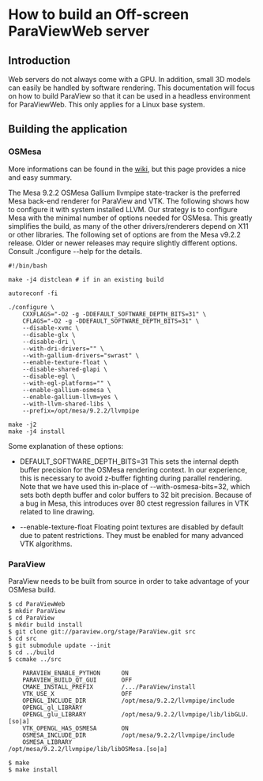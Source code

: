 # How to build an Off-screen ParaViewWeb server

## Introduction

Web servers do not always come with a GPU. In addition, small 3D models can easily be handled by software rendering.
This documentation will focus on how to build ParaView so that it can be used in a headless environment for ParaViewWeb. This only applies for a Linux base system.

## Building the application

### OSMesa

More informations can be found in the [wiki](http://paraview.org/Wiki/ParaView/ParaView_And_Mesa_3D), but this page provides a nice and easy summary.

The Mesa 9.2.2 OSMesa Gallium llvmpipe state-tracker is the preferred Mesa back-end renderer for ParaView and VTK. The following shows how to configure it with system installed LLVM. Our strategy is to configure Mesa with the minimal number of options needed for OSMesa. This greatly simplifies the build, as many of the other drivers/renderers depend on X11 or other libraries. The following set of options are from the Mesa v9.2.2 release. Older or newer releases may require slightly different options. Consult ./configure --help for the details.

    #!/bin/bash

    make -j4 distclean # if in an existing build

    autoreconf -fi

    ./configure \
        CXXFLAGS="-O2 -g -DDEFAULT_SOFTWARE_DEPTH_BITS=31" \
        CFLAGS="-O2 -g -DDEFAULT_SOFTWARE_DEPTH_BITS=31" \
        --disable-xvmc \
        --disable-glx \
        --disable-dri \
        --with-dri-drivers="" \
        --with-gallium-drivers="swrast" \
        --enable-texture-float \
        --disable-shared-glapi \
        --disable-egl \
        --with-egl-platforms="" \
        --enable-gallium-osmesa \
        --enable-gallium-llvm=yes \
        --with-llvm-shared-libs \
        --prefix=/opt/mesa/9.2.2/llvmpipe

    make -j2
    make -j4 install

Some explanation of these options:

* DEFAULT_SOFTWARE_DEPTH_BITS=31
This sets the internal depth buffer precision for the OSMesa rendering context. In our experience, this is necessary to avoid z-buffer fighting during parallel rendering. Note that we have used this in-place of --with-osmesa-bits=32, which sets both depth buffer and color buffers to 32 bit precision. Because of a bug in Mesa, this introduces over 80 ctest regression failures in VTK related to line drawing.

* --enable-texture-float
Floating point textures are disabled by default due to patent restrictions. They must be enabled for many advanced VTK algorithms.

### ParaView

ParaView needs to be built from source in order to take advantage of your OSMesa build.

    $ cd ParaViewWeb
    $ mkdir ParaView
    $ cd ParaView
    $ mkdir build install
    $ git clone git://paraview.org/stage/ParaView.git src
    $ cd src
    $ git submodule update --init
    $ cd ../build
    $ ccmake ../src

        PARAVIEW_ENABLE_PYTHON      ON
        PARAVIEW_BUILD_QT_GUI       OFF
        CMAKE_INSTALL_PREFIX        /.../ParaView/install
        VTK_USE_X                   OFF
        OPENGL_INCLUDE_DIR          /opt/mesa/9.2.2/llvmpipe/include
        OPENGL_gl_LIBRARY
        OPENGL_glu_LIBRARY          /opt/mesa/9.2.2/llvmpipe/lib/libGLU.[so|a]
        VTK_OPENGL_HAS_OSMESA       ON
        OSMESA_INCLUDE_DIR          /opt/mesa/9.2.2/llvmpipe/include
        OSMESA_LIBRARY              /opt/mesa/9.2.2/llvmpipe/lib/libOSMesa.[so|a]

    $ make
    $ make install
